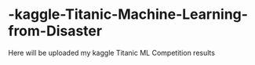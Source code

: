 # -kaggle-Titanic-Machine-Learning-from-Disaster

Here will be uploaded my kaggle Titanic ML Competition results
